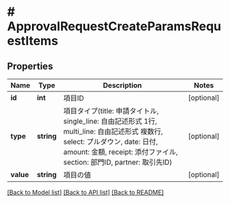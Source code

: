 # # ApprovalRequestCreateParamsRequestItems

## Properties

Name | Type | Description | Notes
------------ | ------------- | ------------- | -------------
**id** | **int** | 項目ID | [optional]
**type** | **string** | 項目タイプ(title: 申請タイトル, single_line: 自由記述形式 1行, multi_line: 自由記述形式 複数行, select: プルダウン, date: 日付, amount: 金額, receipt: 添付ファイル, section: 部門ID, partner: 取引先ID) | [optional]
**value** | **string** | 項目の値 | [optional]

[[Back to Model list]](../../README.md#models) [[Back to API list]](../../README.md#endpoints) [[Back to README]](../../README.md)
